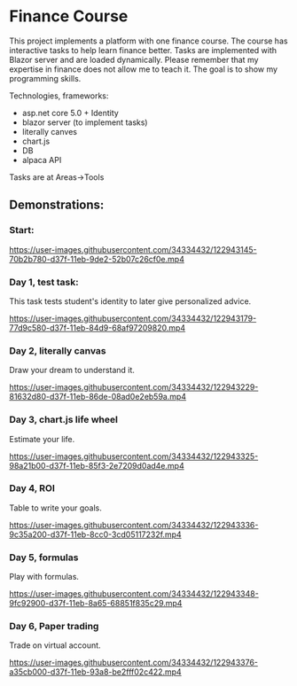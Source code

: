 # Finance Course
 
 This project implements a platform with one finance course. The course has interactive tasks to help learn finance better. Tasks are implemented with Blazor server and are loaded dynamically.
 Please remember that my expertise in finance does not allow me to teach it. The goal is to show my programming skills.
 
 Technologies, frameworks:
 * asp.net core 5.0 + Identity
 * blazor server (to implement tasks)
 * literally canves
 * chart.js
 * DB
 * alpaca API

Tasks are at Areas->Tools

## Demonstrations:

### Start:
https://user-images.githubusercontent.com/34334432/122943145-70b2b780-d37f-11eb-9de2-52b07c26cf0e.mp4



### Day 1, test task:
This task tests student's identity to later give personalized advice.

https://user-images.githubusercontent.com/34334432/122943179-77d9c580-d37f-11eb-84d9-68af97209820.mp4



### Day 2, literally canvas
Draw your dream to understand it.

https://user-images.githubusercontent.com/34334432/122943229-81632d80-d37f-11eb-86de-08ad0e2eb59a.mp4



### Day 3, chart.js life wheel
Estimate your life.

https://user-images.githubusercontent.com/34334432/122943325-98a21b00-d37f-11eb-85f3-2e7209d0ad4e.mp4



### Day 4, ROI
Table to write your goals.

https://user-images.githubusercontent.com/34334432/122943336-9c35a200-d37f-11eb-8cc0-3cd05117232f.mp4



### Day 5, formulas
Play with formulas.

https://user-images.githubusercontent.com/34334432/122943348-9fc92900-d37f-11eb-8a65-68851f835c29.mp4


### Day 6, Paper trading
Trade on virtual account.

https://user-images.githubusercontent.com/34334432/122943376-a35cb000-d37f-11eb-93a8-be2fff02c422.mp4

